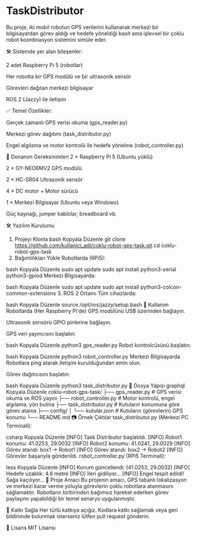 # TaskDistributor
Bu proje, iki mobil robotun GPS verilerini kullanarak merkezi bir bilgisayardan görev aldığı ve hedefe yöneldiği basit ama işlevsel bir çoklu robot koordinasyon sistemini simüle eder.

🛠️ Sistemde yer alan bileşenler:

2 adet Raspberry Pi 5 (robotlar)

Her robotta bir GPS modülü ve bir ultrasonik sensör

Görevleri dağıtan merkezi bilgisayar

ROS 2 (Jazzy) ile iletişim

✅ Temel Özellikler:

Gerçek zamanlı GPS verisi okuma (gps_reader.py)

Merkezi görev dağıtımı (task_distributor.py)

Engel algılama ve motor kontrolü ile hedefe yönelme (robot_controller.py)

🧰 Donanım Gereksinimleri
2 × Raspberry Pi 5 (Ubuntu yüklü)

2 × GY-NEO6MV2 GPS modülü

2 × HC-SR04 Ultrasonik sensör

4 × DC motor + Motor sürücü

1 × Merkezi Bilgisayar (Ubuntu veya Windows)

Güç kaynağı, jumper kablolar, breadboard vb.

🛠️ Yazılım Kurulumu
1. Projeyi Klonla
bash
Kopyala
Düzenle
git clone https://github.com/kullanici_adi/coklu-robot-gps-task.git
cd coklu-robot-gps-task
2. Bağımlılıkları Yükle
Robotlarda (RPi5):

bash
Kopyala
Düzenle
sudo apt update
sudo apt install python3-serial python3-gpiod
Merkezi Bilgisayarda:

bash
Kopyala
Düzenle
sudo apt update
sudo apt install python3-colcon-common-extensions
3. ROS 2 Ortamı
Tüm cihazlarda:

bash
Kopyala
Düzenle
source /opt/ros/jazzy/setup.bash
🚦 Kullanım
Robotlarda (Her Raspberry Pi'de)
GPS modülünü USB üzerinden bağlayın.

Ultrasonik sensörü GPIO pinlerine bağlayın.

GPS veri yayıncısını başlatın:

bash
Kopyala
Düzenle
python3 gps_reader.py
Robot kontrolcüsünü başlatın:

bash
Kopyala
Düzenle
python3 robot_controller.py
Merkezi Bilgisayarda
Robotlara ping atarak iletişim kurulduğundan emin olun.

Görev dağıtıcısını başlatın:

bash
Kopyala
Düzenle
python3 task_distributor.py
📁 Dosya Yapısı
graphql
Kopyala
Düzenle
coklu-robot-gps-task/
├── gps_reader.py           # GPS verisi okuma ve ROS yayını
├── robot_controller.py     # Motor kontrolü, engel algılama, yön bulma
├── task_distributor.py     # Kutuların konumuna göre görev atama
├── config/
│   └── kutular.json        # Kutuların (görevlerin) GPS konumu
└── README.md
📷 Örnek Çıktılar
task_distributor.py (Merkezi PC Terminali):

csharp
Kopyala
Düzenle
[INFO] Task Distributor başlatıldı.
[INFO] Robot1 konumu: 41.0253, 29.0032
[INFO] Robot2 konumu: 41.0241, 29.0029
[INFO] Görev atandı: box1 -> Robot1
[INFO] Görev atandı: box2 -> Robot2
[INFO] Görevler başarıyla gönderildi.
robot_controller.py (RPi5 Terminali):

less
Kopyala
Düzenle
[INFO] Konum güncellendi: (41.0253, 29.0032)
[INFO] Hedefe uzaklık: 4.6 metre
[INFO] İleri gidiliyor...
[INFO] Engel tespit edildi! Sağa kaçılıyor...
🎯 Proje Amacı
Bu projenin amacı, GPS tabanlı lokalizasyon ve merkezi karar verme yoluyla görevlerin çoklu robotlara atanmasını sağlamaktır. Robotların birbirinden bağımsız hareket ederken görev paylaşımı yapabildiği bir temel senaryo uygulanmıştır.

🤝 Katkı Sağla
Her türlü katkıya açığız. Kodlara katkı sağlamak veya geri bildirimde bulunmak isterseniz lütfen pull request gönderin.

📄 Lisans
MIT Lisansı
